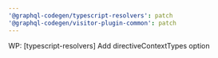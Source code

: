```yaml
---
'@graphql-codegen/typescript-resolvers': patch
'@graphql-codegen/visitor-plugin-common': patch
---
```


WP: [typescript-resolvers] Add directiveContextTypes option
